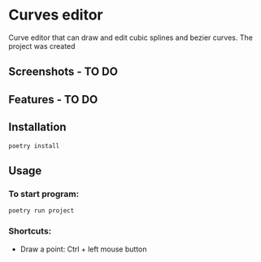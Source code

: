 # Curves editor

Curve editor that can draw and edit cubic splines and bezier curves. The project was created

## Screenshots - TO DO

## Features - TO DO

## Installation

```
poetry install
```

## Usage

### To start program:

```
poetry run project
```

### Shortcuts:

- Draw a point: Ctrl + left mouse button
